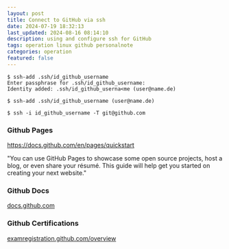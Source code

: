 ```yaml
---
layout: post
title: Connect to GitHub via ssh
date: 2024-07-19 18:32:13
last_updated: 2024-08-16 08:14:10
description: using and configure ssh for GitHub
tags: operation linux github personalnote
categories: operation
featured: false
---
```


````markup
$ ssh-add .ssh/id_github_username
Enter passphrase for .ssh/id_github_username: 
Identity added: .ssh/id_github_userna<me (user@name.de)

$ ssh-add .ssh/id_github_username (user@name.de)

$ ssh -i id_github_username -T git@github.com
````

### Github Pages
<a href="https://docs.github.com/en/pages/quickstart">https://docs.github.com/en/pages/quickstart</a>

"You can use GitHub Pages to showcase some open source projects, host a blog, 
or even share your résumé. This guide will help get you started on creating your next website."


### Github Docs

[docs.github.com]: https://docs.github.com/de "https://docs.github.com/de"
[docs.github.com]


### Github Certifications

[examregistration.github.com/overview]: https://examregistration.github.com/overview "https://examregistration.github.com/overview"
[examregistration.github.com/overview]

